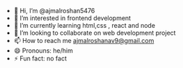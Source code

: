 - 👋 Hi, I’m @ajmalroshan5476
- 👀 I’m interested in frontend development
- 🌱 I’m currently learning html,css , react and node
- 💞️ I’m looking to collaborate on web development project
- 📫 How to reach me ajmalroshanav9@gmail.com
- 😄 Pronouns: he/him
- ⚡ Fun fact: no fact

<!---
ajmalroshan5476/ajmalroshan5476 is a ✨ special ✨ repository because its `README.md` (this file) appears on your GitHub profile.
You can click the Preview link to take a look at your changes.
--->
